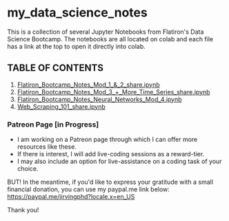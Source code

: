 # my_data_science_notes
This is a collection of several Jupyter Notebooks from Flatiron's Data Science Bootcamp. The notebooks are all located on colab and each file has a link at the top to open it directly into colab. 

## TABLE OF CONTENTS
1. [Flatiron_Bootcamp_Notes_Mod_1_&_2_share.ipynb](https://github.com/jirvingphd/my_data_science_notes/blob/master/Flatiron_Bootcamp_Notes_Mod_1_&_2_share.ipynb)
2. [Flatiron_Bootcamp_Notes_Mod_3_+_More_Time_Series_share.ipynb](https://github.com/jirvingphd/my_data_science_notes/blob/master/Flatiron_Bootcamp_Notes_Mod_3_+_More_Time_Series_share.ipynb)
3. [Flatiron_Bootcamp_Notes_Neural_Networks_Mod_4.ipynb](https://github.com/jirvingphd/my_data_science_notes/blob/master/Flatiron_Bootcamp_Notes_Neural_Networks_Mod_4.ipynb)
4. [Web_Scraping_101_share.ipynb](https://github.com/jirvingphd/my_data_science_notes/blob/master/Web_Scraping_101_share.ipynb)

### Patreon Page [in Progress]
- I am working on a Patreon page through which I can offer more resources like these. 
- If there is interest, I will add live-coding sessions as a reward-tier.
- I may also include an option for live-assistance on a coding task of your choice.

BUT! In the meantime,
if you'd like to express your gratitude with a small financial donation, you can use my paypal.me link below:
https://paypal.me/jirvingphd?locale.x=en_US

Thank you!

